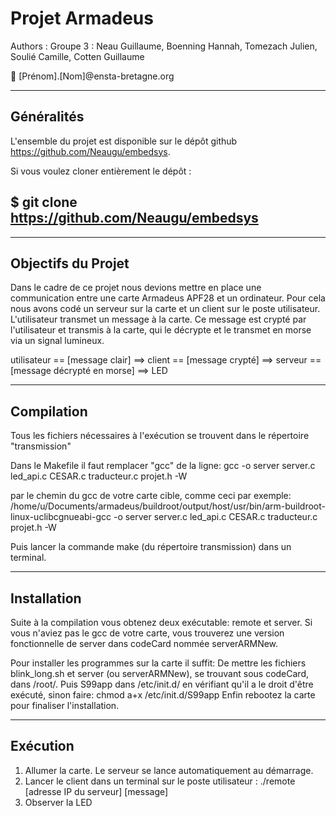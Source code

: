 # Projet Armadeus 

Authors : Groupe 3 : Neau Guillaume, Boenning Hannah, Tomezach Julien, Soulié Camille, Cotten Guillaume

:email: [Prénom].[Nom]@ensta-bretagne.org

-----
## Généralités

L'ensemble du projet est disponible sur le dépôt
github https://github.com/Neaugu/embedsys.

Si vous voulez cloner entièrement le dépôt :

$ git clone https://github.com/Neaugu/embedsys
-----

-----
## Objectifs du Projet

Dans le cadre de ce projet nous devions mettre en place une communication entre une carte Armadeus APF28 et un ordinateur. Pour cela nous avons codé un serveur sur la carte et un client sur le poste utilisateur. L'utilisateur transmet un message à la carte. Ce message est crypté par l'utilisateur et transmis à la carte, qui le décrypte et le transmet en morse via un signal lumineux.

utilisateur    == [message clair] ==>    client   == [message crypté] ==>    serveur    == [message décrypté en morse] ==>    LED

-----
## Compilation
Tous les fichiers nécessaires à l'exécution se trouvent dans le répertoire "transmission"

Dans le Makefile il faut remplacer "gcc" de la ligne:
gcc -o server server.c led_api.c CESAR.c traducteur.c projet.h -W

par le chemin du gcc de votre carte cible, comme ceci par exemple:
/home/u/Documents/armadeus/buildroot/output/host/usr/bin/arm-buildroot-linux-uclibcgnueabi-gcc -o server server.c led_api.c CESAR.c traducteur.c projet.h -W

Puis lancer la commande make (du répertoire transmission) dans un terminal.

-----
## Installation
Suite à la compilation vous obtenez deux exécutable: remote et server.
Si vous n'aviez pas le gcc de votre carte, vous trouverez une version fonctionnelle de server dans codeCard nommée serverARMNew.

Pour installer les programmes sur la carte il suffit:
De mettre les fichiers blink_long.sh et server (ou serverARMNew), se trouvant sous codeCard, dans /root/.
Puis S99app dans /etc/init.d/ en vérifiant qu'il a le droit d'être exécuté, sinon faire:
chmod a+x /etc/init.d/S99app
Enfin rebootez la carte pour finaliser l'installation.

-----
## Exécution
1. Allumer la carte. Le serveur se lance automatiquement au démarrage.
2. Lancer le client dans un terminal sur le poste utilisateur : ./remote [adresse IP du serveur] [message]
3. Observer la LED


